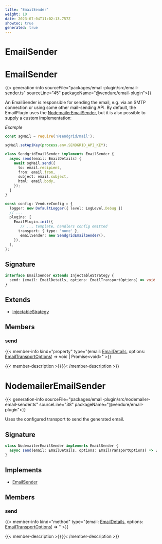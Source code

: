 ```yaml
---
title: "EmailSender"
weight: 10
date: 2023-07-04T11:02:13.757Z
showtoc: true
generated: true
---
```

<!-- This file was generated from the Vendure source. Do not modify. Instead, re-run the "docs:build" script -->

# EmailSender
<div class="symbol">


# EmailSender

{{< generation-info sourceFile="packages/email-plugin/src/email-sender.ts" sourceLine="45" packageName="@vendure/email-plugin">}}

An EmailSender is responsible for sending the email, e.g. via an SMTP connection
or using some other mail-sending API. By default, the EmailPlugin uses the
<a href='/typescript-api/core-plugins/email-plugin/email-sender#nodemaileremailsender'>NodemailerEmailSender</a>, but it is also possible to supply a custom implementation:

*Example*

```TypeScript
const sgMail = require('@sendgrid/mail');

sgMail.setApiKey(process.env.SENDGRID_API_KEY);

class SendgridEmailSender implements EmailSender {
  async send(email: EmailDetails) {
    await sgMail.send({
      to: email.recipient,
      from: email.from,
      subject: email.subject,
      html: email.body,
    });
  }
}

const config: VendureConfig = {
  logger: new DefaultLogger({ level: LogLevel.Debug })
  // ...
  plugins: [
    EmailPlugin.init({
       // ... template, handlers config omitted
      transport: { type: 'none' },
       emailSender: new SendgridEmailSender(),
    }),
  ],
};
```

## Signature

```TypeScript
interface EmailSender extends InjectableStrategy {
  send: (email: EmailDetails, options: EmailTransportOptions) => void | Promise<void>;
}
```
## Extends

 * <a href='/typescript-api/common/injectable-strategy#injectablestrategy'>InjectableStrategy</a>


## Members

### send

{{< member-info kind="property" type="(email: <a href='/typescript-api/core-plugins/email-plugin/email-plugin-types#emaildetails'>EmailDetails</a>, options: <a href='/typescript-api/core-plugins/email-plugin/transport-options#emailtransportoptions'>EmailTransportOptions</a>) =&#62; void | Promise&#60;void&#62;"  >}}

{{< member-description >}}{{< /member-description >}}


</div>
<div class="symbol">


# NodemailerEmailSender

{{< generation-info sourceFile="packages/email-plugin/src/nodemailer-email-sender.ts" sourceLine="38" packageName="@vendure/email-plugin">}}

Uses the configured transport to send the generated email.

## Signature

```TypeScript
class NodemailerEmailSender implements EmailSender {
  async send(email: EmailDetails, options: EmailTransportOptions) => ;
}
```
## Implements

 * <a href='/typescript-api/core-plugins/email-plugin/email-sender#emailsender'>EmailSender</a>


## Members

### send

{{< member-info kind="method" type="(email: <a href='/typescript-api/core-plugins/email-plugin/email-plugin-types#emaildetails'>EmailDetails</a>, options: <a href='/typescript-api/core-plugins/email-plugin/transport-options#emailtransportoptions'>EmailTransportOptions</a>) => "  >}}

{{< member-description >}}{{< /member-description >}}


</div>
